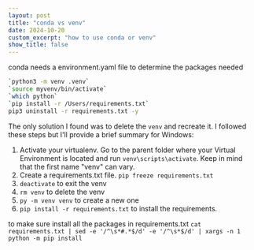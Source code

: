 ```yaml
---
layout: post
title: "conda vs venv"
date: 2024-10-20
custom_excerpt: "how to use conda or venv"
show_title: false
---
```


conda needs a environment.yaml file to determine the packages needed

```bash
`python3 -m venv .venv`
`source myvenv/bin/activate`
`which python`
`pip install -r /Users/requirements.txt`
pip3 uninstall -r requirements.txt -y
```

The only solution I found was to delete the `venv` and recreate it. I followed these steps but I'll provide a brief summary for Windows:

1. Activate your virtualenv. Go to the parent folder where your Virtual Environment is located and run `venv\scripts\activate`. Keep in mind that the first name "venv" can vary.
2. Create a requirements.txt file. `pip freeze requirements.txt`
3. `deactivate` to exit the venv
4. `rm venv` to delete the venv
5. `py -m venv venv` to create a new one
6. `pip install -r requirements.txt` to install the requirements.

to make sure install all the packages in requirements.txt
`cat requirements.txt | sed -e '/^\s*#.*$/d' -e '/^\s*$/d' | xargs -n 1 python -m pip install`